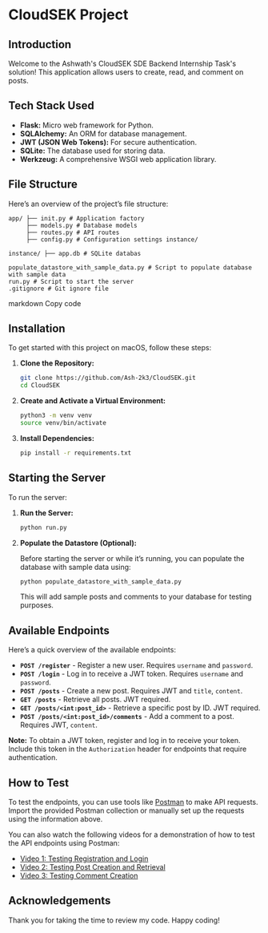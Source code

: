 # CloudSEK Project

## Introduction

Welcome to the Ashwath's CloudSEK SDE Backend Internship Task's solution! This application allows users to create, read, and comment on posts.

## Tech Stack Used

- **Flask:** Micro web framework for Python.
- **SQLAlchemy:** An ORM for database management.
- **JWT (JSON Web Tokens):** For secure authentication.
- **SQLite:** The database used for storing data.
- **Werkzeug:** A comprehensive WSGI web application library.

## File Structure

Here’s an overview of the project’s file structure:
```
app/ ├── init.py # Application factory
     ├── models.py # Database models
     ├── routes.py # API routes
     ├── config.py # Configuration settings instance/

instance/ ├── app.db # SQLite databas

populate_datastore_with_sample_data.py # Script to populate database with sample data
run.py # Script to start the server
.gitignore # Git ignore file
```
markdown
Copy code

## Installation

To get started with this project on macOS, follow these steps:

1. **Clone the Repository:**

    ```bash
    git clone https://github.com/Ash-2k3/CloudSEK.git
    cd CloudSEK
    ```

2. **Create and Activate a Virtual Environment:**

    ```bash
    python3 -m venv venv
    source venv/bin/activate
    ```

3. **Install Dependencies:**

    ```bash
    pip install -r requirements.txt
    ```

## Starting the Server

To run the server:

1. **Run the Server:**

    ```bash
    python run.py
    ```

2. **Populate the Datastore (Optional):**

    Before starting the server or while it’s running, you can populate the database with sample data using:

    ```bash
    python populate_datastore_with_sample_data.py
    ```

    This will add sample posts and comments to your database for testing purposes.

## Available Endpoints

Here’s a quick overview of the available endpoints:

- **`POST /register`** - Register a new user. Requires `username` and `password`.
- **`POST /login`** - Log in to receive a JWT token. Requires `username` and `password`.
- **`POST /posts`** - Create a new post. Requires JWT and `title`, `content`.
- **`GET /posts`** - Retrieve all posts. JWT required.
- **`GET /posts/<int:post_id>`** - Retrieve a specific post by ID. JWT required.
- **`POST /posts/<int:post_id>/comments`** - Add a comment to a post. Requires JWT, `content`.

**Note:** To obtain a JWT token, register and log in to receive your token. Include this token in the `Authorization` header for endpoints that require authentication.

## How to Test

To test the endpoints, you can use tools like [Postman](https://www.postman.com/) to make API requests. Import the provided Postman collection or manually set up the requests using the information above.

You can also watch the following videos for a demonstration of how to test the API endpoints using Postman:
- [Video 1: Testing Registration and Login](#)
- [Video 2: Testing Post Creation and Retrieval](#)
- [Video 3: Testing Comment Creation](#)

## Acknowledgements

Thank you for taking the time to review my code. Happy coding!
